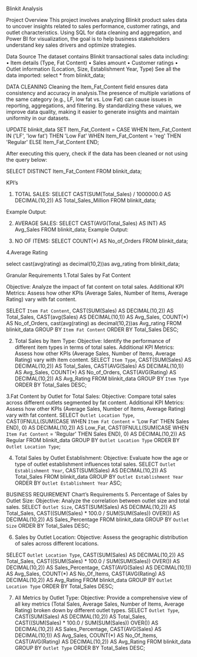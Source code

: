 Blinkit Analysis

Project Overview
This project involves analyzing Blinkit product sales data to uncover insights related to sales performance, customer ratings, and outlet characteristics. Using SQL for data cleaning and aggregation, and Power BI for visualization, the goal is to help business stakeholders understand key sales drivers and optimize strategies.

Data Source
The dataset contains Blinkit transactional sales data including:
•	Item details (Type, Fat Content)
•	Sales amount
•	Customer ratings
•	Outlet information (Location, Size, Establishment Year, Type)
See all the data imported:
select * from blinkit_data;

DATA CLEANING
Cleaning the Item_Fat_Content field ensures data consistency and accuracy in analysis.The presence of multiple variations of the same category (e.g., LF, low fat vs. Low Fat) can cause issues in reporting, aggregations, and filtering. By standardizing these values, we improve data quality, making it easier to generate insights and maintain uniformity in our datasets.

UPDATE blinkit_data
SET Item_Fat_Content =
CASE
	     WHEN Item_Fat_Content IN ('LF', 'low fat') THEN 'Low Fat'
 	     WHEN Item_Fat_Content = 'reg' THEN 'Regular'
    ELSE Item_Fat_Content
END;

After executing this query, check if the data has been cleaned or not using the query below:

SELECT DISTINCT Item_Fat_Content FROM blinkit_data;

 

   KPI’s
1.	TOTAL SALES:
SELECT CAST(SUM(Total_Sales) / 1000000.0 AS DECIMAL(10,2)) AS Total_Sales_Million
FROM blinkit_data;

Example Output:
 

2.	AVERAGE SALES:
SELECT CAST(AVG(Total_Sales) AS INT) AS Avg_Sales
FROM blinkit_data;
Example Output:
 
3.	NO OF ITEMS:
SELECT COUNT(*) AS No_of_Orders
FROM blinkit_data;
 

4.Average Rating

select cast(avg(rating) as decimal(10,2))as avg_rating from blinkit_data;

Granular Requirements
1.Total Sales by Fat Content

Objective: Analyze the impact of fat content on total sales.
Additional KPI Metrics: Assess how other KPIs (Average Sales, Number of Items, Average Rating) vary with fat content.

SELECT `Item Fat Content`, 
CAST(SUM(Sales) AS DECIMAL(10,2)) AS Total_Sales,
CAST(avg(Sales) AS DECIMAL(10,1)) AS Avg_Sales,
COUNT(*) AS No_of_Orders,
cast(avg(rating) as decimal(10,2))as Avg_rating
FROM blinkit_data
GROUP BY `Item Fat Content`
ORDER BY Total_Sales DESC;

 
2. Total Sales by Item Type:
Objective: Identify the performance of different item types in terms of total sales.
Additional KPI Metrics: Assess how other KPIs (Average Sales, Number of Items, Average Rating) vary with item content.
SELECT 
  `Item Type`,
  CAST(SUM(Sales) AS DECIMAL(10,2)) AS Total_Sales,
  CAST(AVG(Sales) AS DECIMAL(10,1)) AS Avg_Sales,
  COUNT(*) AS No_of_Orders,
  CAST(AVG(Rating) AS DECIMAL(10,2)) AS Avg_Rating
FROM blinkit_data
GROUP BY `Item Type`
ORDER BY Total_Sales DESC;

 

3.Fat Content by Outlet for Total Sales:
Objective: Compare total sales across different outlets segmented by fat content.
Additional KPI Metrics: Assess how other KPIs (Average Sales, Number of Items, Average Rating) vary with fat content.
SELECT 
  `Outlet Location Type`,
  CAST(IFNULL(SUM(CASE WHEN `Item Fat Content` = 'Low Fat' THEN Sales END), 0) AS DECIMAL(10,2)) AS Low_Fat,
  CAST(IFNULL(SUM(CASE WHEN `Item Fat Content` = 'Regular' THEN Sales END), 0) AS DECIMAL(10,2)) AS Regular
FROM blinkit_data
GROUP BY `Outlet Location Type`
ORDER BY `Outlet Location Type`;

 
4.  Total Sales by Outlet Establishment:
 Objective: Evaluate how the age or type of outlet establishment influences total sales.
   SELECT 
  `Outlet Establishment Year`,
  CAST(SUM(Sales) AS DECIMAL(10,2)) AS Total_Sales
FROM blinkit_data
GROUP BY `Outlet Establishment Year`
ORDER BY `Outlet Establishment Year` ASC;
	 

BUSINESS REQUIREMENT
Chart’s Requirements
5.	Percentage of Sales by Outlet Size:
Objective: Analyze the correlation between outlet size and total sales.
SELECT
  `Outlet Size`,
  CAST(SUM(Sales) AS DECIMAL(10,2)) AS Total_Sales,
  CAST((SUM(Sales) * 100.0 / SUM(SUM(Sales)) OVER()) AS DECIMAL(10,2)) AS Sales_Percentage
FROM blinkit_data
GROUP BY `Outlet Size`
ORDER BY Total_Sales DESC;

 
6.	Sales by Outlet Location:
Objective: Assess the geographic distribution of sales across different locations.

SELECT `Outlet Location Type`,
  CAST(SUM(Sales) AS DECIMAL(10,2)) AS Total_Sales,
   CAST((SUM(Sales) * 100.0 / SUM(SUM(Sales)) OVER()) AS DECIMAL(10,2)) AS Sales_Percentage,
  CAST(AVG(Sales) AS DECIMAL(10,1)) AS Avg_Sales,
  COUNT(*) AS No_Of_Items,
  CAST(AVG(Rating) AS DECIMAL(10,2)) AS Avg_Rating
FROM blinkit_data
GROUP BY `Outlet Location Type`
ORDER BY Total_Sales DESC;

 
7. All Metrics by Outlet Type:
Objective: Provide a comprehensive view of all key metrics (Total Sales, Average Sales, Number of Items, Average Rating) broken down by different outlet types.
SELECT `Outlet Type`,
  CAST(SUM(Sales) AS DECIMAL(10,2)) AS Total_Sales,
   CAST((SUM(Sales) * 100.0 / SUM(SUM(Sales)) OVER()) AS DECIMAL(10,2)) AS Sales_Percentage,
  CAST(AVG(Sales) AS DECIMAL(10,1)) AS Avg_Sales,
  COUNT(*) AS No_Of_Items,
  CAST(AVG(Rating) AS DECIMAL(10,2)) AS Avg_Rating
FROM blinkit_data
GROUP BY `Outlet Type`
ORDER BY Total_Sales DESC;

 
